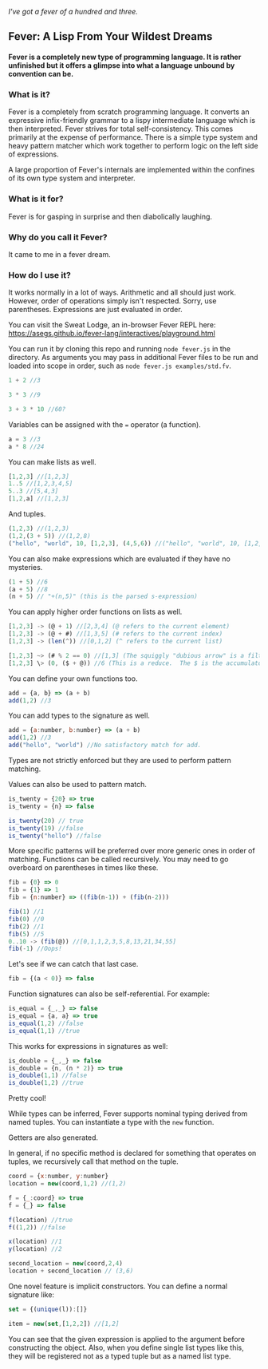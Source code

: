 _I've got a fever of a hundred and three._

## Fever: A Lisp From Your Wildest Dreams

#### Fever is a completely new type of programming language.  It is rather unfinished but it offers a glimpse into what a language unbound by convention can be.

### What is it?

Fever is a completely from scratch programming language.  It converts an expressive infix-friendly grammar to a lispy intermediate language which is then interpreted.
Fever strives for total self-consistency.  This comes primarily at the expense of performance.
There is a simple type system and heavy pattern matcher which work together to perform logic on the left side of expressions.

A large proportion of Fever's internals are implemented within the confines of its own type system and interpreter.

### What is it for?

Fever is for gasping in surprise and then diabolically laughing.

### Why do you call it Fever?

It came to me in a fever dream.


### How do I use it?
It works normally in a lot of ways.  Arithmetic and all should just work.  However, order of operations simply isn't respected.
Sorry, use parentheses.  Expressions are just evaluated in order.

You can visit the Sweat Lodge, an in-browser Fever REPL here:
https://asegs.github.io/fever-lang/interactives/playground.html

You can run it by cloning this repo and running `node fever.js` in the directory.  As arguments you may pass in additional Fever files to be run and loaded into scope in order, such as `node fever.js examples/std.fv`.

```js
1 + 2 //3

3 * 3 //9

3 + 3 * 10 //60?
```

Variables can be assigned with the `=` operator (a function).
```js
a = 3 //3
a * 8 //24
```

You can make lists as well.
```js
[1,2,3] //[1,2,3]
1..5 //[1,2,3,4,5]
5..3 //[5,4,3]
[1,2,a] //[1,2,3]
```

And tuples.
```js
(1,2,3) //(1,2,3)
(1,2,(3 + 5)) //(1,2,8)
("hello", "world", 10, [1,2,3], (4,5,6)) //("hello", "world", 10, [1,2,3], (4,5,6))

```

You can also make expressions which are evaluated if they have no mysteries.
```js
(1 + 5) //6
(a + 5) //8
(n + 5) // "+(n,5)" (this is the parsed s-expression)
```

You can apply higher order functions on lists as well.

```js
[1,2,3] -> (@ + 1) //[2,3,4] (@ refers to the current element)
[1,2,3] -> (@ + #) //[1,3,5] (# refers to the current index)
[1,2,3] -> (len(^)) //[0,1,2] (^ refers to the current list)

[1,2,3] ~> (# % 2 == 0) //[1,3] (The squiggly "dubious arrow" is a filter operator)
[1,2,3] \> (0, ($ + @)) //6 (This is a reduce.  The $ is the accumulator, the 0 is the starting value)
```

You can define your own functions too.

```js
add = {a, b} => (a + b)
add(1,2) //3
```

You can add types to the signature as well.

```js
add = {a:number, b:number} => (a + b)
add(1,2) //3
add("hello", "world") //No satisfactory match for add.
```

Types are not strictly enforced but they are used to perform pattern matching.

Values can also be used to pattern match.

```js
is_twenty = {20} => true
is_twenty = {n} => false

is_twenty(20) // true
is_twenty(19) //false
is_twenty("hello") //false
```

More specific patterns will be preferred over more generic ones in order of matching.
Functions can be called recursively.  You may need to go overboard on parentheses in times like these.
```js
fib = {0} => 0
fib = {1} => 1
fib = {n:number} => ((fib(n-1)) + (fib(n-2)))

fib(1) //1
fib(0) //0
fib(2) //1
fib(5) //5
0..10 -> (fib(@)) //[0,1,1,2,3,5,8,13,21,34,55]
fib(-1) //Oops!
```

Let's see if we can catch that last case.
```js
fib = {(a < 0)} => false
```

Function signatures can also be self-referential.  For example:
```js
is_equal = {_,_} => false
is_equal = {a, a} => true
is_equal(1,2) //false
is_equal(1,1) //true
```

This works for expressions in signatures as well:
```js
is_double = {_,_} => false
is_double = {n, (n * 2)} => true
is_double(1,1) //false
is_double(1,2) //true
```

Pretty cool!


While types can be inferred, Fever supports nominal typing derived from named tuples.
You can instantiate a type with the `new` function.

Getters are also generated.

In general, if no specific method is declared for something that operates on tuples, we recursively call that method on the tuple.

```js
coord = {x:number, y:number}
location = new(coord,1,2) //(1,2)

f = {_:coord} => true
f = {_} => false

f(location) //true
f((1,2)) //false

x(location) //1
y(location) //2

second_location = new(coord,2,4)
location + second_location // (3,6)
```

One novel feature is implicit constructors.  You can define a normal signature like:

```js
set = {(unique(l)):[]}

item = new(set,[1,2,2]) //[1,2]
```

You can see that the given expression is applied to the argument before constructing the object.
Also, when you define single list types like this, they will be registered not as a typed tuple but as a named list type.
